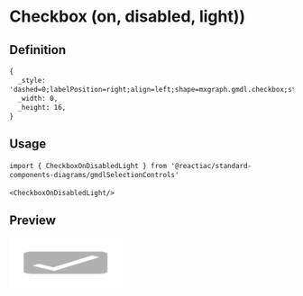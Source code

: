 # Checkbox (on, disabled, light))

## Definition

```
{
  _style: 'dashed=0;labelPosition=right;align=left;shape=mxgraph.gmdl.checkbox;strokeColor=none;fillColor=#B0B0B0;strokeWidth=2;aspect=fixed;sketch=0;html=1;',
  _width: 0,
  _height: 16,
}
```

## Usage

```
import { CheckboxOnDisabledLight } from '@reactiac/standard-components-diagrams/gmdlSelectionControls'

<CheckboxOnDisabledLight/>
```

## Preview

<img src="./checkbox-on-disabled-light.png" width="200"/>
